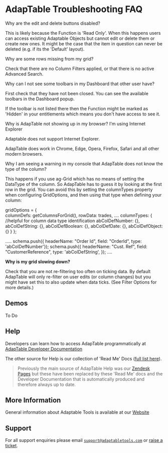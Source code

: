 # AdapTable Troubleshooting FAQ 

Why are the edit and delete buttons disabled?

This is likely because the Function is 'Read Only'.  When this happens users can access existing Adaptable Objects but cannot edit or delete them or create new ones.  It might be the case that the item in question can never be deleted (e.g. if its the 'Default' layout).

Why are some rows missing from my grid?

Check that there are no Column Filters applied, or that there is no active Advanced Search.  

Why can I not see some toolbars in my Dashboard that other user have?

First check that they have not been closed. You can see the available toolbars in the Dashboard popup.

If the toolbar is not listed there then the Function might be marked as 'Hidden' in your entitlements which means you don't have access to see it.

Why is AdapTable not showing up in my browser? I'm using Internet Explorer

Adaptable does not support Internet Explorer.

AdapTable does work in Chrome, Edge, Opera, Firefox, Safari and all other modern browsers.

Why I am seeing a warning in my console that AdapTable does not know the type of the column?

This happens if you use ag-Grid which has no means of setting the DataType of the column. So AdapTable has to guess it by looking at the first row in the grid. You can avoid this by setting the columnTypes property when configuring GridOptions, and then using that type when defining your column:

gridOptions = {    
    columnDefs: getColumnsForGrid(),
    rowData: trades,
    ....
    columnTypes: { //helpful for column data type identification
        abColDefNumber: {},
        abColDefString: {},
        abColDefBoolean: {},
        abColDefDate: {},
        abColDefObject: {}
    }
}; 

.....
 schema.push({ 
    headerName: "Order Id",
    field: "OrderId",
    type: 'abColDefNumber'});
schema.push({ 
    headerName: "Cust. Ref",
    field: "CustomerReference",
    type: 'abColDefString', });
....

**Why is my grid slowing down?**

Check that you are not re-filtering too often on ticking data. By default AdapTable will only re-filter on user edits (or column changes) but you might have set this to also update when data ticks. (See Filter Options for more details.)

## Demos

To Do

## Help

Developers can learn how to access AdapTable programmatically at [AdapTable Developer Documentation](https://api.adaptabletools.com) 

The other source for Help is our collection of 'Read Me' Docs ([full list here](https://github.com/AdaptableTools/adaptable/blob/master/packages/adaptable/readme/readme-list.md)).

> Previously the main source of AdapTable Help was our [Zendesk Pages](https://adaptabletools.zendesk.com/hc/en-us) but these have been replaced by these 'Read Me' docs and the Developer Documentation that is automatically produced and therefore always up to date.

## More Information

General information about Adaptable Tools is available at our [Website](http://www.adaptabletools.com) 

## Support

For all support enquiries please email [`support@adaptabletools.com`](mailto:support@adaptabletools.com) or [raise a ticket](https://adaptabletools.zendesk.com/hc/en-us/requests/new).
